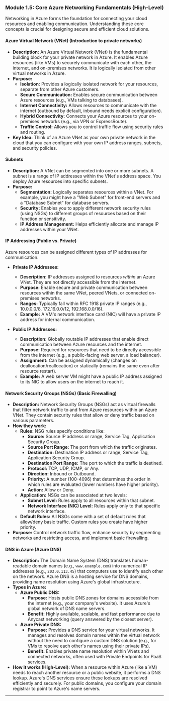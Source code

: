 ### **Module 1.5: Core Azure Networking Fundamentals (High-Level)**

Networking in Azure forms the foundation for connecting your cloud resources and enabling communication. Understanding these core concepts is crucial for designing secure and efficient cloud solutions.

#### **Azure Virtual Network (VNet) (Introduction to private networks)**

* **Description:** An Azure Virtual Network (VNet) is the fundamental building block for your private network in Azure. It enables Azure resources (like VMs) to securely communicate with each other, the internet, and on-premises networks. It is logically isolated from other virtual networks in Azure.
* **Purpose:**
    * **Isolation:** Provides a logically isolated network for your resources, separate from other Azure customers.
    * **Secure Communication:** Enables secure communication between Azure resources (e.g., VMs talking to databases).
    * **Internet Connectivity:** Allows resources to communicate with the internet (outbound by default, inbound needs explicit configuration).
    * **Hybrid Connectivity:** Connects your Azure resources to your on-premises networks (e.g., via VPN or ExpressRoute).
    * **Traffic Control:** Allows you to control traffic flow using security rules and routing.
* **Key Idea:** Think of an Azure VNet as your own private network in the cloud that you can configure with your own IP address ranges, subnets, and security policies.

#### **Subnets**

* **Description:** A VNet can be segmented into one or more subnets. A subnet is a range of IP addresses within the VNet's address space. You deploy Azure resources into specific subnets.
* **Purpose:**
    * **Segmentation:** Logically separates resources within a VNet. For example, you might have a "Web Subnet" for front-end servers and a "Database Subnet" for database servers.
    * **Security:** Enables you to apply different network security rules (using NSGs) to different groups of resources based on their function or sensitivity.
    * **IP Address Management:** Helps efficiently allocate and manage IP addresses within your VNet.

#### **IP Addressing (Public vs. Private)**

Azure resources can be assigned different types of IP addresses for communication.

* **Private IP Addresses:**
    * **Description:** IP addresses assigned to resources *within* an Azure VNet. They are not directly accessible from the internet.
    * **Purpose:** Enable secure and private communication between resources within the same VNet, peered VNets, or connected on-premises networks.
    * **Ranges:** Typically fall within RFC 1918 private IP ranges (e.g., 10.0.0.0/8, 172.16.0.0/12, 192.168.0.0/16).
    * **Example:** A VM's network interface card (NIC) will have a private IP address for internal communication.

* **Public IP Addresses:**
    * **Description:** Globally routable IP addresses that enable direct communication between Azure resources and the internet.
    * **Purpose:** Required for resources that need to be directly accessible from the internet (e.g., a public-facing web server, a load balancer).
    * **Assignment:** Can be assigned dynamically (changes on deallocation/reallocation) or statically (remains the same even after resource restart).
    * **Example:** A web server VM might have a public IP address assigned to its NIC to allow users on the internet to reach it.

#### **Network Security Groups (NSGs) (Basic Firewalling)**

* **Description:** Network Security Groups (NSGs) act as virtual firewalls that filter network traffic to and from Azure resources within an Azure VNet. They contain security rules that allow or deny traffic based on various parameters.
* **How they work:**
    * **Rules:** NSG rules specify conditions like:
        * **Source:** Source IP address or range, Service Tag, Application Security Group.
        * **Source Port Range:** The port from which the traffic originates.
        * **Destination:** Destination IP address or range, Service Tag, Application Security Group.
        * **Destination Port Range:** The port to which the traffic is destined.
        * **Protocol:** TCP, UDP, ICMP, or Any.
        * **Direction:** Inbound or Outbound.
        * **Priority:** A number (100-4096) that determines the order in which rules are evaluated (lower numbers have higher priority).
        * **Action:** Allow or Deny.
    * **Application:** NSGs can be associated at two levels:
        * **Subnet Level:** Rules apply to all resources within that subnet.
        * **Network Interface (NIC) Level:** Rules apply only to that specific network interface.
    * **Default Rules:** All NSGs come with a set of default rules that allow/deny basic traffic. Custom rules you create have higher priority.
* **Purpose:** Control network traffic flow, enhance security by segmenting networks and restricting access, and implement basic firewalling.

#### **DNS in Azure (Azure DNS)**

* **Description:** The Domain Name System (DNS) translates human-readable domain names (e.g., `www.example.com`) into numerical IP addresses (e.g., `203.0.113.45`) that computers use to identify each other on the network. Azure DNS is a hosting service for DNS domains, providing name resolution using Azure's global infrastructure.
* **Types in Azure:**
    * **Azure Public DNS:**
        * **Purpose:** Hosts public DNS zones for domains accessible from the internet (e.g., your company's website). It uses Azure's global network of DNS name servers.
        * **Benefit:** Highly available, scalable, and fast performance due to Anycast networking (query answered by the closest server).
    * **Azure Private DNS:**
        * **Purpose:** Provides a DNS service for your virtual networks. It manages and resolves domain names within the virtual network without the need to configure a custom DNS solution (e.g., for VMs to resolve each other's names using their private IPs).
        * **Benefit:** Enables private name resolution within VNets and connected networks, often used with Private Endpoints for PaaS services.
* **How it works (High-Level):** When a resource within Azure (like a VM) needs to reach another resource or a public website, it performs a DNS lookup. Azure's DNS services ensure these lookups are resolved efficiently and securely. For public domains, you configure your domain registrar to point to Azure's name servers.

---